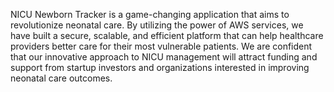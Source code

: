 NICU Newborn Tracker is a game-changing application that aims to revolutionize neonatal care. By utilizing the power of AWS services, we have built a secure, scalable, and efficient platform that can help healthcare providers better care for their most vulnerable patients. We are confident that our innovative approach to NICU management will attract funding and support from startup investors and organizations interested in improving neonatal care outcomes.
